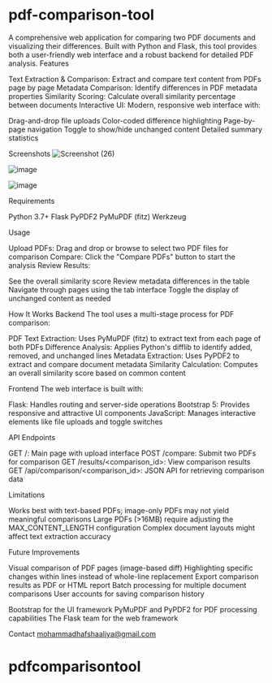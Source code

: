 # pdf-comparison-tool
A comprehensive web application for comparing two PDF documents and visualizing their differences. Built with Python and Flask, this tool provides both a user-friendly web interface and a robust backend for detailed PDF analysis.
Features

Text Extraction & Comparison: Extract and compare text content from PDFs page by page
Metadata Comparison: Identify differences in PDF metadata properties
Similarity Scoring: Calculate overall similarity percentage between documents
Interactive UI: Modern, responsive web interface with:

Drag-and-drop file uploads
Color-coded difference highlighting
Page-by-page navigation
Toggle to show/hide unchanged content
Detailed summary statistics



Screenshots
![Screenshot (26)](https://github.com/user-attachments/assets/fa3930b8-70b7-4dfb-b356-08a5a82898a7)

![image](https://github.com/user-attachments/assets/33cb81cf-90ce-4db8-84cd-b4f34dd54986)

![image](https://github.com/user-attachments/assets/befa8863-7a5f-4e16-b461-002892bed0b1)






Requirements

Python 3.7+
Flask
PyPDF2
PyMuPDF (fitz)
Werkzeug

Usage

Upload PDFs: Drag and drop or browse to select two PDF files for comparison
Compare: Click the "Compare PDFs" button to start the analysis
Review Results:

See the overall similarity score
Review metadata differences in the table
Navigate through pages using the tab interface
Toggle the display of unchanged content as needed



How It Works
Backend
The tool uses a multi-stage process for PDF comparison:

PDF Text Extraction: Uses PyMuPDF (fitz) to extract text from each page of both PDFs
Difference Analysis: Applies Python's difflib to identify added, removed, and unchanged lines
Metadata Extraction: Uses PyPDF2 to extract and compare document metadata
Similarity Calculation: Computes an overall similarity score based on common content

Frontend
The web interface is built with:

Flask: Handles routing and server-side operations
Bootstrap 5: Provides responsive and attractive UI components
JavaScript: Manages interactive elements like file uploads and toggle switches

API Endpoints

GET /: Main page with upload interface
POST /compare: Submit two PDFs for comparison
GET /results/<comparison_id>: View comparison results
GET /api/comparison/<comparison_id>: JSON API for retrieving comparison data

Limitations

Works best with text-based PDFs; image-only PDFs may not yield meaningful comparisons
Large PDFs (>16MB) require adjusting the MAX_CONTENT_LENGTH configuration
Complex document layouts might affect text extraction accuracy

Future Improvements

Visual comparison of PDF pages (image-based diff)
Highlighting specific changes within lines instead of whole-line replacement
Export comparison results as PDF or HTML report
Batch processing for multiple document comparisons
User accounts for saving comparison history

Bootstrap for the UI framework
PyMuPDF and PyPDF2 for PDF processing capabilities
The Flask team for the web framework

Contact
mohammadhafshaaliya@gmail.com
# pdfcomparisontool
